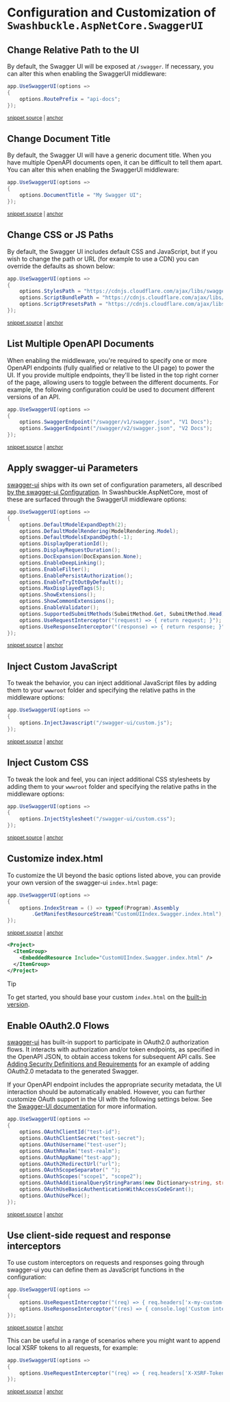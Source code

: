 # Configuration and Customization of `Swashbuckle.AspNetCore.SwaggerUI`

## Change Relative Path to the UI

By default, the Swagger UI will be exposed at `/swagger`. If necessary, you can alter this when enabling the SwaggerUI middleware:

<!-- markdownlint-disable MD031 MD033 -->
<!-- snippet: SwaggerUI-CustomPath -->
<a id='snippet-SwaggerUI-CustomPath'></a>
```cs
app.UseSwaggerUI(options =>
{
    options.RoutePrefix = "api-docs";
});
```
<sup><a href='/test/WebSites/DocumentationSnippets/WebApplicationExtensions.cs#L33-L38' title='Snippet source file'>snippet source</a> | <a href='#snippet-SwaggerUI-CustomPath' title='Start of snippet'>anchor</a></sup>
<!-- endSnippet -->
<!-- markdownlint-enable MD031 MD033 -->

## Change Document Title

By default, the Swagger UI will have a generic document title. When you have multiple OpenAPI documents open, it can be difficult to
tell them apart. You can alter this when enabling the SwaggerUI middleware:

<!-- markdownlint-disable MD031 MD033 -->
<!-- snippet: SwaggerUI-CustomDocumentTitle -->
<a id='snippet-SwaggerUI-CustomDocumentTitle'></a>
```cs
app.UseSwaggerUI(options =>
{
    options.DocumentTitle = "My Swagger UI";
});
```
<sup><a href='/test/WebSites/DocumentationSnippets/WebApplicationExtensions.cs#L40-L45' title='Snippet source file'>snippet source</a> | <a href='#snippet-SwaggerUI-CustomDocumentTitle' title='Start of snippet'>anchor</a></sup>
<!-- endSnippet -->
<!-- markdownlint-enable MD031 MD033 -->

## Change CSS or JS Paths

By default, the Swagger UI includes default CSS and JavaScript, but if you wish to change the path or URL (for example to use a CDN)
you can override the defaults as shown below:

<!-- markdownlint-disable MD031 MD033 -->
<!-- snippet: SwaggerUI-CustomAssets -->
<a id='snippet-SwaggerUI-CustomAssets'></a>
```cs
app.UseSwaggerUI(options =>
{
    options.StylesPath = "https://cdnjs.cloudflare.com/ajax/libs/swagger-ui/5.29.1/swagger-ui.min.css";
    options.ScriptBundlePath = "https://cdnjs.cloudflare.com/ajax/libs/swagger-ui/5.29.1/swagger-ui-bundle.min.js";
    options.ScriptPresetsPath = "https://cdnjs.cloudflare.com/ajax/libs/swagger-ui/5.29.1/swagger-ui-standalone-preset.min.js";
});
```
<sup><a href='/test/WebSites/DocumentationSnippets/WebApplicationExtensions.cs#L47-L54' title='Snippet source file'>snippet source</a> | <a href='#snippet-SwaggerUI-CustomAssets' title='Start of snippet'>anchor</a></sup>
<!-- endSnippet -->
<!-- markdownlint-enable MD031 MD033 -->

## List Multiple OpenAPI Documents

When enabling the middleware, you're required to specify one or more OpenAPI endpoints (fully qualified or relative to the UI page) to
power the UI. If you provide multiple endpoints, they'll be listed in the top right corner of the page, allowing users to toggle between
the different documents. For example, the following configuration could be used to document different versions of an API.

<!-- markdownlint-disable MD031 MD033 -->
<!-- snippet: SwaggerUI-MultipleDocuments -->
<a id='snippet-SwaggerUI-MultipleDocuments'></a>
```cs
app.UseSwaggerUI(options =>
{
    options.SwaggerEndpoint("/swagger/v1/swagger.json", "V1 Docs");
    options.SwaggerEndpoint("/swagger/v2/swagger.json", "V2 Docs");
});
```
<sup><a href='/test/WebSites/DocumentationSnippets/WebApplicationExtensions.cs#L56-L62' title='Snippet source file'>snippet source</a> | <a href='#snippet-SwaggerUI-MultipleDocuments' title='Start of snippet'>anchor</a></sup>
<!-- endSnippet -->
<!-- markdownlint-enable MD031 MD033 -->

## Apply swagger-ui Parameters

[swagger-ui][swagger-ui] ships with its own set of configuration parameters, all described
[by the swagger-ui Configuration](https://github.com/swagger-api/swagger-ui/blob/HEAD/docs/usage/configuration.md#display).
In Swashbuckle.AspNetCore, most of these are surfaced through the SwaggerUI middleware options:

<!-- markdownlint-disable MD031 MD033 -->
<!-- snippet: SwaggerUI-CustomOptions -->
<a id='snippet-SwaggerUI-CustomOptions'></a>
```cs
app.UseSwaggerUI(options =>
{
    options.DefaultModelExpandDepth(2);
    options.DefaultModelRendering(ModelRendering.Model);
    options.DefaultModelsExpandDepth(-1);
    options.DisplayOperationId();
    options.DisplayRequestDuration();
    options.DocExpansion(DocExpansion.None);
    options.EnableDeepLinking();
    options.EnableFilter();
    options.EnablePersistAuthorization();
    options.EnableTryItOutByDefault();
    options.MaxDisplayedTags(5);
    options.ShowExtensions();
    options.ShowCommonExtensions();
    options.EnableValidator();
    options.SupportedSubmitMethods(SubmitMethod.Get, SubmitMethod.Head);
    options.UseRequestInterceptor("(request) => { return request; }");
    options.UseResponseInterceptor("(response) => { return response; }");
});
```
<sup><a href='/test/WebSites/DocumentationSnippets/WebApplicationExtensions.cs#L64-L85' title='Snippet source file'>snippet source</a> | <a href='#snippet-SwaggerUI-CustomOptions' title='Start of snippet'>anchor</a></sup>
<!-- endSnippet -->
<!-- markdownlint-enable MD031 MD033 -->

## Inject Custom JavaScript

To tweak the behavior, you can inject additional JavaScript files by adding them to your `wwwroot` folder and specifying
the relative paths in the middleware options:

<!-- markdownlint-disable MD031 MD033 -->
<!-- snippet: SwaggerUI-JavaScript -->
<a id='snippet-SwaggerUI-JavaScript'></a>
```cs
app.UseSwaggerUI(options =>
{
    options.InjectJavascript("/swagger-ui/custom.js");
});
```
<sup><a href='/test/WebSites/DocumentationSnippets/WebApplicationExtensions.cs#L87-L92' title='Snippet source file'>snippet source</a> | <a href='#snippet-SwaggerUI-JavaScript' title='Start of snippet'>anchor</a></sup>
<!-- endSnippet -->
<!-- markdownlint-enable MD031 MD033 -->

## Inject Custom CSS

To tweak the look and feel, you can inject additional CSS stylesheets by adding them to your `wwwroot` folder and specifying the
relative paths in the middleware options:

<!-- markdownlint-disable MD031 MD033 -->
<!-- snippet: SwaggerUI-CSS -->
<a id='snippet-SwaggerUI-CSS'></a>
```cs
app.UseSwaggerUI(options =>
{
    options.InjectStylesheet("/swagger-ui/custom.css");
});
```
<sup><a href='/test/WebSites/DocumentationSnippets/WebApplicationExtensions.cs#L94-L99' title='Snippet source file'>snippet source</a> | <a href='#snippet-SwaggerUI-CSS' title='Start of snippet'>anchor</a></sup>
<!-- endSnippet -->
<!-- markdownlint-enable MD031 MD033 -->

## Customize index.html

To customize the UI beyond the basic options listed above, you can provide your own version of the swagger-ui `index.html` page:

<!-- markdownlint-disable MD031 MD033 -->
<!-- snippet: SwaggerUI-CustomIndexHtml -->
<a id='snippet-SwaggerUI-CustomIndexHtml'></a>
```cs
app.UseSwaggerUI(options =>
{
    options.IndexStream = () => typeof(Program).Assembly
        .GetManifestResourceStream("CustomUIIndex.Swagger.index.html"); // Requires file to be added as an embedded resource
});
```
<sup><a href='/test/WebSites/DocumentationSnippets/WebApplicationExtensions.cs#L101-L107' title='Snippet source file'>snippet source</a> | <a href='#snippet-SwaggerUI-CustomIndexHtml' title='Start of snippet'>anchor</a></sup>
<!-- endSnippet -->
<!-- markdownlint-enable MD031 MD033 -->

```xml
<Project>
  <ItemGroup>
    <EmbeddedResource Include="CustomUIIndex.Swagger.index.html" />
  </ItemGroup>
</Project>
```

> [!TIP]
> To get started, you should base your custom `index.html` on the [built-in version](../src/Swashbuckle.AspNetCore.SwaggerUI/index.html).

## Enable OAuth2.0 Flows

[swagger-ui][swagger-ui] has built-in support to participate in OAuth2.0 authorization flows. It interacts with authorization and/or token
endpoints, as specified in the OpenAPI JSON, to obtain access tokens for subsequent API calls. See
[Adding Security Definitions and Requirements](configure-and-customize-swaggergen.md#add-security-definitions-and-requirements) for
an example of adding OAuth2.0 metadata to the generated Swagger.

If your OpenAPI endpoint includes the appropriate security metadata, the UI interaction should be automatically enabled. However, you
can further customize OAuth support in the UI with the following settings below. See the
[Swagger-UI documentation](https://github.com/swagger-api/swagger-ui/blob/HEAD/docs/usage/oauth2.md) for more information.

<!-- markdownlint-disable MD031 MD033 -->
<!-- snippet: SwaggerUI-OAuth2 -->
<a id='snippet-SwaggerUI-OAuth2'></a>
```cs
app.UseSwaggerUI(options =>
{
    options.OAuthClientId("test-id");
    options.OAuthClientSecret("test-secret");
    options.OAuthUsername("test-user");
    options.OAuthRealm("test-realm");
    options.OAuthAppName("test-app");
    options.OAuth2RedirectUrl("url");
    options.OAuthScopeSeparator(" ");
    options.OAuthScopes("scope1", "scope2");
    options.OAuthAdditionalQueryStringParams(new Dictionary<string, string> { ["foo"] = "bar" });
    options.OAuthUseBasicAuthenticationWithAccessCodeGrant();
    options.OAuthUsePkce();
});
```
<sup><a href='/test/WebSites/DocumentationSnippets/WebApplicationExtensions.cs#L109-L124' title='Snippet source file'>snippet source</a> | <a href='#snippet-SwaggerUI-OAuth2' title='Start of snippet'>anchor</a></sup>
<!-- endSnippet -->
<!-- markdownlint-enable MD031 MD033 -->

## Use client-side request and response interceptors

To use custom interceptors on requests and responses going through swagger-ui you can define them as JavaScript functions
in the configuration:

<!-- markdownlint-disable MD031 MD033 -->
<!-- snippet: SwaggerUI-Interceptors -->
<a id='snippet-SwaggerUI-Interceptors'></a>
```cs
app.UseSwaggerUI(options =>
{
    options.UseRequestInterceptor("(req) => { req.headers['x-my-custom-header'] = 'MyCustomValue'; return req; }");
    options.UseResponseInterceptor("(res) => { console.log('Custom interceptor intercepted response from:', res.url); return res; }");
});
```
<sup><a href='/test/WebSites/DocumentationSnippets/WebApplicationExtensions.cs#L126-L132' title='Snippet source file'>snippet source</a> | <a href='#snippet-SwaggerUI-Interceptors' title='Start of snippet'>anchor</a></sup>
<!-- endSnippet -->
<!-- markdownlint-enable MD031 MD033 -->

This can be useful in a range of scenarios where you might want to append local XSRF tokens to all requests, for example:

<!-- markdownlint-disable MD031 MD033 -->
<!-- snippet: SwaggerUI-Interceptor-XSRF -->
<a id='snippet-SwaggerUI-Interceptor-XSRF'></a>
```cs
app.UseSwaggerUI(options =>
{
    options.UseRequestInterceptor("(req) => { req.headers['X-XSRF-Token'] = localStorage.getItem('xsrf-token'); return req; }");
});
```
<sup><a href='/test/WebSites/DocumentationSnippets/WebApplicationExtensions.cs#L134-L139' title='Snippet source file'>snippet source</a> | <a href='#snippet-SwaggerUI-Interceptor-XSRF' title='Start of snippet'>anchor</a></sup>
<!-- endSnippet -->
<!-- markdownlint-enable MD031 MD033 -->

[swagger-ui]: https://github.com/swagger-api/swagger-ui
